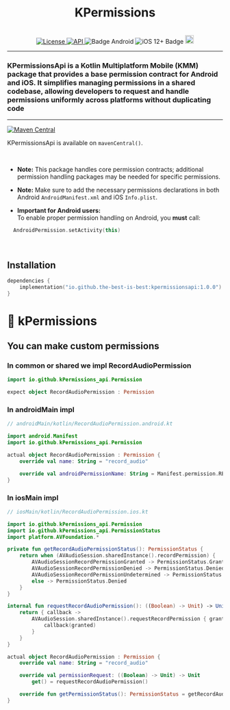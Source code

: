 <h1 align="center">KPermissions</h1>
<br>

<div align="center">

<a href="https://opensource.org/licenses/Apache-2.0">
  <img alt="License" src="https://img.shields.io/badge/License-Apache%202.0-blue.svg"/>
</a>

<a href="https://android-arsenal.com/api?level=21" rel="nofollow">
  <img alt="API" src="https://img.shields.io/badge/API-21%2B-brightgreen.svg?style=flat" />
</a>

<img src="https://img.shields.io/badge/Platform-Android-brightgreen.svg?logo=android" alt="Badge Android" />
<img src="https://img.shields.io/badge/iOS-12%2B-blue.svg?logo=apple" alt="iOS 12+ Badge" />

<a href="https://github.com/the-best-is-best/">
  <img alt="Profile" src="https://img.shields.io/badge/github-%23181717.svg?&style=for-the-badge&logo=github&logoColor=white" height="20"/>
</a>

</div>

---

### KPermissionsApi is a Kotlin Multiplatform Mobile (KMM) package that provides a base permission contract for Android and iOS. It simplifies managing permissions in a shared codebase, allowing developers to request and handle permissions uniformly across platforms without duplicating code

---

[![Maven Central](https://img.shields.io/maven-central/v/io.github.the-best-is-best/kpermissionsapi)](https://central.sonatype.com/artifact/io.github.the-best-is-best/kpermissionsapi)

KPermissionsApi is available on `mavenCentral()`.

<br>

- **Note:** This package handles core permission contracts; additional permission handling packages
  may be needed for specific permissions.

- **Note:** Make sure to add the necessary permissions declarations in both Android
  `AndroidManifest.xml` and iOS `Info.plist`.


- **Important for Android users:**  
  To enable proper permission handling on Android, you **must** call:

```kotlin
  AndroidPermission.setActivity(this)
```

<br>

## Installation

```kotlin
dependencies {
    implementation("io.github.the-best-is-best:kpermissionsapi:1.0.0")
}
```

# 🔐 kPermissions

## You can make custom permissions

### In common or shared we impl RecordAudioPermission

```kotlin
import io.github.kPermissions_api.Permission

expect object RecordAudioPermission : Permission
```

### In androidMain impl

```kotlin
// androidMain/kotlin/RecordAudioPermission.android.kt

import android.Manifest
import io.github.kPermissions_api.Permission

actual object RecordAudioPermission : Permission {
    override val name: String = "record_audio"

    override val androidPermissionName: String = Manifest.permission.RECORD_AUDIO
}
```

### In iosMain impl

```kotlin
// iosMain/kotlin/RecordAudioPermission.ios.kt

import io.github.kPermissions_api.Permission
import io.github.kPermissions_api.PermissionStatus
import platform.AVFoundation.*

private fun getRecordAudioPermissionStatus(): PermissionStatus {
    return when (AVAudioSession.sharedInstance().recordPermission) {
        AVAudioSessionRecordPermissionGranted -> PermissionStatus.Granted
        AVAudioSessionRecordPermissionDenied -> PermissionStatus.DeniedPermanently
        AVAudioSessionRecordPermissionUndetermined -> PermissionStatus.Denied
        else -> PermissionStatus.Denied
    }
}

internal fun requestRecordAudioPermission(): ((Boolean) -> Unit) -> Unit {
    return { callback ->
        AVAudioSession.sharedInstance().requestRecordPermission { granted ->
            callback(granted)
        }
    }
}

actual object RecordAudioPermission : Permission {
    override val name: String = "record_audio"

    override val permissionRequest: ((Boolean) -> Unit) -> Unit
        get() = requestRecordAudioPermission()

    override fun getPermissionStatus(): PermissionStatus = getRecordAudioPermissionStatus()
}


```
